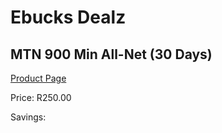 
# Ebucks Dealz
## MTN 900 Min All-Net (30 Days)
[Product Page](https://www.ebucks.com/web/shop/productSelected.do?prodId=1194754813&catId=300)

Price: R250.00

Savings: 


	